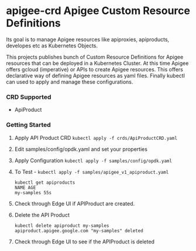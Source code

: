 # apigee-crd Apigee Custom Resource Definitions

Its goal is to manage Apigee  resources like apiproxies, apiproducts, developes etc as Kubernetes Objects.

This projects publishes bunch of Custom Resource Definitions for Apigee resources that can be deployed in a Kubernetes Cluster. At this time Apigee offers gcloud (imperative) or APIs to create Apigee resources. This offers declarative way of defining Apigee resources as yaml files. Finally kubectl can used to apply and manage these configurations.


### CRD Supported

- ApiProduct

### Getting Started

 1. Apply API Product CRD 
 ```kubectl apply -f crds/ApiProductCRD.yaml```
 2. Edit samples/config/opdk.yaml and set your properties
 3. Apply Configuration
 ```kubectl apply -f samples/config/opdk.yaml```
 5. To Test - 
 ```kubectl apply -f samples/apigee_v1_apiproduct.yaml```

	```
	kubectl get apiproducts
	NAME AGE
	my-samples 55s
	```
5. Check through Edge UI if APIProduct are created.
6. Delete the API Product 

	```
	kubectl delete apiproduct my-samples
	apiproduct.apigee.google.com "my-samples" deleted
	```
7. Check through Edge UI to see if the APIProduct is deleted
